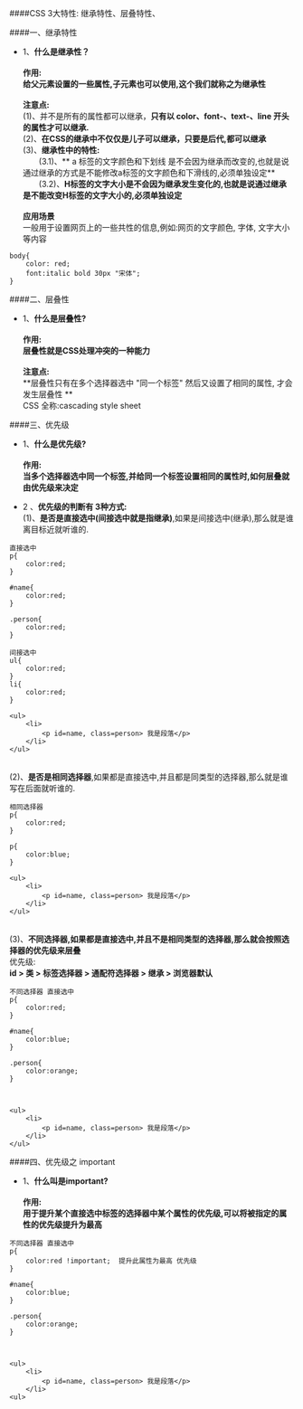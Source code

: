 
####CSS 3大特性:
    继承特性、层叠特性、



####一、继承特性


- 1、**什么是继承性？**<br><br>**作用:**<br> **给父元素设置的一些属性,子元素也可以使用,这个我们就称之为继承性**<br><br>**注意点:**<br>(1)、并不是所有的属性都可以继承，**只有以 color、font-、text-、line 开头的属性才可以继承.**<br>(2)、**在CSS的继承中不仅仅是儿子可以继承，只要是后代,都可以继承**<br>(3)、**继承性中的特性:**<br>&emsp;&emsp;(3.1)、** a 标签的文字颜色和下划线 是不会因为继承而改变的,也就是说通过继承的方式是不能修改a标签的文字颜色和下滑线的,必须单独设定**<br>&emsp;&emsp;(3.2)、**H标签的文字大小是不会因为继承发生变化的,也就是说通过继承是不能改变H标签的文字大小的,必须单独设定**<br><br>**应用场景**<br>一般用于设置网页上的一些共性的信息,例如:网页的文字颜色, 字体, 文字大小等内容

```
body{
    color: red;
    font:italic bold 30px "宋体";
} 

```


####二、层叠性

- 1、**什么是层叠性?**<br><br>**作用:**<br>**层叠性就是CSS处理冲突的一种能力**<br><br>**注意点:**<br> **层叠性只有在多个选择器选中 "同一个标签" 然后又设置了相同的属性, 才会发生层叠性 **<br> CSS 全称:cascading style sheet



####三、优先级

- 1、**什么是优先级?**<br><br>**作用:**<br>**当多个选择器选中同一个标签,并给同一个标签设置相同的属性时,如何层叠就由优先级来决定**

- 2 、**优先级的判断有 3种方式:** <br>(1)、**是否是直接选中(间接选中就是指继承)**,如果是间接选中(继承),那么就是谁离目标近就听谁的.

```
直接选中
p{
    color:red;
}

#name{
    color:red;
}

.person{
    color:red;
}

间接选中
ul{
    color:red;
}
li{
    color:red;
}

<ul>
    <li>
        <p id=name, class=person> 我是段落</p>
    </li>
</ul>

```
<br>(2)、**是否是相同选择器**,如果都是直接选中,并且都是同类型的选择器,那么就是谁写在后面就听谁的.

```
相同选择器
p{
    color:red;
}

p{
    color:blue;
}

<ul>
    <li>
        <p id=name, class=person> 我是段落</p>
    </li>
</ul>
```


<br>(3)、**不同选择器,如果都是直接选中,并且不是相同类型的选择器,那么就会按照选择器的优先级来层叠**<br>优先级:<br> **id > 类 > 标签选择器 > 通配符选择器 > 继承 > 浏览器默认**
```
不同选择器 直接选中
p{
    color:red;
}

#name{
    color:blue;
}

.person{
    color:orange;
}



<ul>
    <li>
        <p id=name, class=person> 我是段落</p>
    </li>
</ul>
```




####四、优先级之 important

- 1、**什么叫是important?**<br><br>**作用:**<br>**用于提升某个直接选中标签的选择器中某个属性的优先级,可以将被指定的属性的优先级提升为最高**

```
不同选择器 直接选中
p{
    color:red !important;  提升此属性为最高 优先级
}

#name{
    color:blue;
}

.person{
    color:orange;
}



<ul>
    <li>
        <p id=name, class=person> 我是段落</p>
    </li>
<ul>
```










